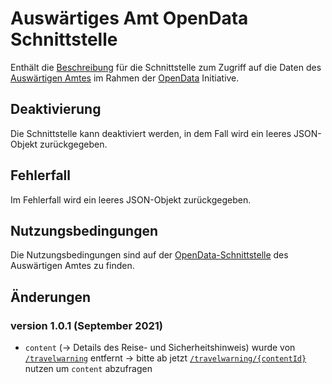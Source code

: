 # Auswärtiges Amt OpenData Schnittstelle

Enthält die [Beschreibung](https://travelwarning.api.bund.dev/index.html) für die Schnittstelle zum Zugriff auf die Daten
des [Auswärtigen Amtes](https://www.auswaertiges-amt.de/de/) im Rahmen der
[OpenData](https://www.auswaertiges-amt.de/de/open-data-schnittstelle/736118) Initiative.

## Deaktivierung

Die Schnittstelle kann deaktiviert werden, in dem Fall wird ein leeres JSON-Objekt zurückgegeben.

## Fehlerfall
    
Im Fehlerfall wird ein leeres JSON-Objekt zurückgegeben.

## Nutzungsbedingungen

Die Nutzungsbedingungen sind auf der [OpenData-Schnittstelle](https://www.auswaertiges-amt.de/de/open-data-schnittstelle/736118)
des Auswärtigen Amtes zu finden. 

## Änderungen

### version 1.0.1 (September 2021)

* `content` (-> Details des Reise- und Sicherheitshinweis) wurde von [`/travelwarning`](#operations-default-getTravelwarning)
entfernt -> bitte ab jetzt [`/travelwarning/{contentId}`](#operations-default-getSingleTravelwarning) nutzen um `content` abzufragen